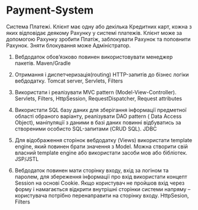 ﻿# Payment-System

Система Платежі. Клієнт має одну або декілька Кредитних карт, кожна з яких відповідає деякому Рахунку у системі
платежів. Клієнт може за допомогою Рахунку зробити Платіж, заблокувати Рахунок та поповнити Рахунок. Зняти блокування
може Адміністратор.

1. Вебдодаток обовʼязково повинен використовувати менеджер пакетів.
   Maven/Gradle

2. Отримання і диспетчеризація(routing) HTTP-запитів до бізнес логіки вебдодатку.
   Tomcat server, Servlets, Filters

3. Використати і реалізувати MVC pattern (Model-View-Controller).
   Servlets, Filters, HttpSession, RequestDispatcher, Request attributes

4. Використати SQL базу даних для зберігання інформації предметної області обраного варіанту, реалізувати DAO pattern (
   Data Access Object), маніпуляції з даними в базі даних повинні відбуватись за створеними особисто SQL-запитами (CRUD
   SQL).
   JDBC

5. Для відображення сторінок вебдодатку (Views) використати template engine, який повинен брати значення з Model. Можна
   створити свій власний template engine або використати засоби мов або бібліотек.
   JSP/JSTL

6. Вебдодаток повинен мати сторінку входу, вхід за логіном та паролем, для збереження інформації про вхід використати
   концепт Session на основі Cookie.
   Якщо користувач не пройшов вхід через форму і намагається відкрити внутрішні сторінки системи напряму – користувача
   потрібно перенаправити на сторінку входу.
   HttpSesion, Filters

